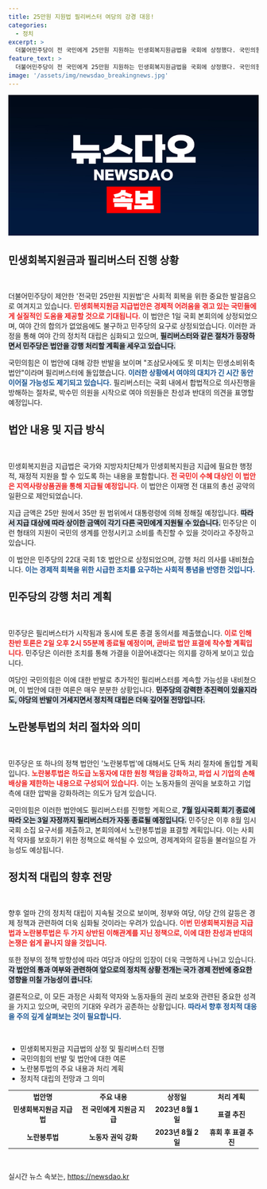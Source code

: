 ```yaml
---
title: 25만원 지원법 필리버스터 여당의 강경 대응!
categories:
  - 정치
excerpt: >
  더불어민주당이 전 국민에게 25만원 지원하는 민생회복지원금법을 국회에 상정했다. 국민의힘은 강력 반발하며 필리버스터를 시작, 여야 간 긴장 고조. 이 법안이 통과될지, 정치권의 향방이 주목된다!
feature_text: >
  더불어민주당이 전 국민에게 25만원 지원하는 민생회복지원금법을 국회에 상정했다. 국민의힘은 강력 반발하며 필리버스터를 시작, 여야 간 긴장 고조. 이 법안이 통과될지, 정치권의 향방이 주목된다!
image: '/assets/img/newsdao_breakingnews.jpg'
---
```


<p><img src="/assets/img/newsdao_breakingnews.jpg" alt="implanttips 속보" /></p>

<h2 data-ke-size="size26">민생회복지원금과 필리버스터 진행 상황</h2>

<p data-ke-size="size16">&nbsp;</p>

<p>더불어민주당이 제안한 '전국민 25만원 지원법'은 사회적 회복을 위한 중요한 발걸음으로 여겨지고 있습니다. <b><span style="color: #ee2323;">민생회복지원금 지급법안은 경제적 어려움을 겪고 있는 국민들에게 실질적인 도움을 제공할 것으로 기대됩니다.</span></b> 이 법안은 1일 국회 본회의에 상정되었으며, 여야 간의 합의가 없었음에도 불구하고 민주당의 요구로 상정되었습니다. 이러한 과정을 통해 여야 간의 정치적 대립은 심화되고 있으며, <b><span style="background-color: #21538527;">필리버스터와 같은 절차가 등장하면서 민주당은 법안을 강행 처리할 계획을 세우고 있습니다.</span></b></p>

<p>국민의힘은 이 법안에 대해 강한 반발을 보이며 "조삼모사에도 못 미치는 민생소비위축법안"이라며 필리버스터에 돌입했습니다. <b><span style="color: #1a5490;">이러한 상황에서 여야의 대치가 긴 시간 동안 이어질 가능성도 제기되고 있습니다.</span></b> 필리버스터는 국회 내에서 합법적으로 의사진행을 방해하는 절차로, 박수민 의원을 시작으로 여야 의원들은 찬성과 반대의 의견을 표명할 예정입니다.</p>

<h2 data-ke-size="size26">법안 내용 및 지급 방식</h2>

<p data-ke-size="size16">&nbsp;</p>

<p>민생회복지원금 지급법은 국가와 지방자치단체가 민생회복지원금 지급에 필요한 행정적, 재정적 지원을 할 수 있도록 하는 내용을 포함합니다. <b><span style="color: #ee2323;">전 국민이 수혜 대상인 이 법안은 지역사랑상품권을 통해 지급될 예정입니다.</span></b> 이 법안은 이재명 전 대표의 총선 공약의 일환으로 제안되었습니다.</p>

<p>지급 금액은 25만 원에서 35만 원 범위에서 대통령령에 의해 정해질 예정입니다. <b><span style="background-color: #21538527;">따라서 지급 대상에 따라 상이한 금액이 각기 다른 국민에게 지원될 수 있습니다.</span></b> 민주당은 이런 형태의 지원이 국민의 생계를 안정시키고 소비를 촉진할 수 있을 것이라고 주장하고 있습니다. </p>

<p>이 법안은 민주당의 22대 국회 1호 법안으로 상정되었으며, 강행 처리 의사를 내비쳤습니다. <b><span style="color: #1a5490;">이는 경제적 회복을 위한 시급한 조치를 요구하는 사회적 통념을 반영한 것입니다.</span></b></p>

<h2 data-ke-size="size26">민주당의 강행 처리 계획</h2>

<p data-ke-size="size16">&nbsp;</p>

<p>민주당은 필리버스터가 시작됨과 동시에 토론 종결 동의서를 제출했습니다. <b><span style="color: #ee2323;">이로 인해 찬반 토론은 2일 오후 2시 55분께 종료될 예정이며, 곧바로 법안 표결에 착수할 계획입니다.</span></b> 민주당은 이러한 조치를 통해 가결을 이끌어내겠다는 의지를 강하게 보이고 있습니다.</p>

<p>여당인 국민의힘은 이에 대한 반발로 추가적인 필리버스터를 계속할 가능성을 내비쳤으며, 이 법안에 대한 여론은 매우 분분한 상황입니다. <b><span style="background-color: #21538527;">민주당의 강력한 추진력이 있을지라도, 야당의 반발이 거세지면서 정치적 대립은 더욱 깊어질 전망입니다.</span></b></p>

<h2 data-ke-size="size26">노란봉투법의 처리 절차와 의미</h2>

<p data-ke-size="size16">&nbsp;</p>

<p>민주당은 또 하나의 정책 법안인 '노란봉투법'에 대해서도 단독 처리 절차에 돌입할 계획입니다. <b><span style="color: #ee2323;">노란봉투법은 하도급 노동자에 대한 원청 책임을 강화하고, 파업 시 기업의 손해배상을 제한하는 내용으로 구성되어 있습니다.</span></b> 이는 노동자들의 권익을 보호하고 기업 측에 대한 압박을 강화하려는 의도가 담겨 있습니다.</p>

<p>국민의힘은 이러한 법안에도 필리버스터를 진행할 계획으로, <b><span style="background-color: #21538527;">7월 임시국회 회기 종료에 따라 오는 3일 자정까지 필리버스터가 자동 종료될 예정입니다.</span></b> 민주당은 이후 8월 임시국회 소집 요구서를 제출하고, 본회의에서 노란봉투법을 표결할 계획입니다. 이는 사회적 약자를 보호하기 위한 정책으로 해석될 수 있으며, 경제계와의 갈등을 불러일으킬 가능성도 예상됩니다.</p>

<h2 data-ke-size="size26">정치적 대립의 향후 전망</h2>

<p data-ke-size="size16">&nbsp;</p>

<p>향후 얼마 간의 정치적 대립이 지속될 것으로 보이며, 정부와 여당, 야당 간의 갈등은 경제 정책과 관련하여 더욱 심화될 것이라는 우려가 있습니다. <b><span style="color: #ee2323;">이번 민생회복지원금 지급법과 노란봉투법은 두 가지 상반된 이해관계를 지닌 정책으로, 이에 대한 찬성과 반대의 논쟁은 쉽게 끝나지 않을 것입니다.</span></b></p>

<p>또한 정부의 정책 방향성에 따라 여당과 야당의 입장이 더욱 극명하게 나뉘고 있습니다. <b><span style="background-color: #21538527;">각 법안의 통과 여부와 관련하여 앞으로의 정치적 상황 전개는 국가 경제 전반에 중요한 영향을 미칠 가능성이 큽니다.</span></b> </p>

<p>결론적으로, 이 모든 과정은 사회적 약자와 노동자들의 권리 보호와 관련된 중요한 성격을 가지고 있으며, 국민의 기대와 우려가 공존하는 상황입니다. <b><span style="color: #1a5490;">따라서 향후 정치적 대응을 주의 깊게 살펴보는 것이 필요합니다.</span></b></p>

<p data-ke-size="size16">&nbsp;</p>

<ul>
  <li>민생회복지원금 지급법의 상정 및 필리버스터 진행</li>
  <li>국민의힘의 반발 및 법안에 대한 여론</li>
  <li>노란봉투법의 주요 내용과 처리 계획</li>
  <li>정치적 대립의 전망과 그 의미</li>
</ul>

<table style="width: 100%; border-collapse: collapse;">
  <tr>
    <td style="text-align: center; height: 17px;"><b>법안명</b></td>
    <td style="text-align: center; height: 17px;"><b>주요 내용</b></td>
    <td style="text-align: center; height: 17px;"><b>상정일</b></td>
    <td style="text-align: center; height: 17px;"><b>처리 계획</b></td>
  </tr>
  <tr>
    <td style="text-align: center; height: 17px;"><b>민생회복지원금 지급법</b></td>
    <td style="text-align: center; height: 17px;"><b>전 국민에게 지원금 지급</b></td>
    <td style="text-align: center; height: 17px;"><b>2023년 8월 1일</b></td>
    <td style="text-align: center; height: 17px;"><b>표결 추진</b></td>
  </tr>
  <tr>
    <td style="text-align: center; height: 17px;"><b>노란봉투법</b></td>
    <td style="text-align: center; height: 17px;"><b>노동자 권익 강화</b></td>
    <td style="text-align: center; height: 17px;"><b>2023년 8월 2일</b></td>
    <td style="text-align: center; height: 17px;"><b>휴회 후 표결 추진</b></td>
  </tr>
</table>

<p data-ke-size="size16">&nbsp;</p>
실시간 뉴스 속보는, <a href="https://newsdao.kr" rel="dofollow">https://newsdao.kr</a>


